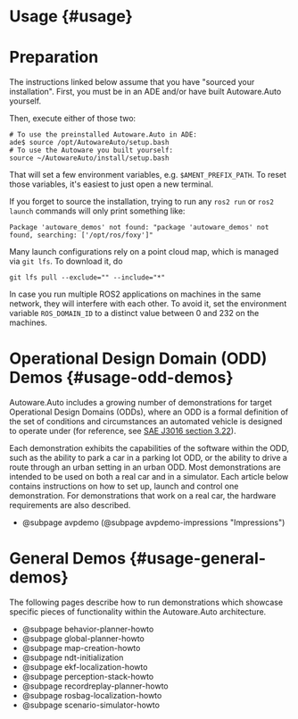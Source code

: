 Usage {#usage}
=====

# Preparation
The instructions linked below assume that you have "sourced your installation".
First, you must be in an ADE and/or have built Autoware.Auto yourself.

Then, execute either of those two:
```{bash}
# To use the preinstalled Autoware.Auto in ADE:
ade$ source /opt/AutowareAuto/setup.bash
# To use the Autoware you built yourself:
source ~/AutowareAuto/install/setup.bash
```

That will set a few environment variables, e.g. `$AMENT_PREFIX_PATH`. To reset those variables, it's easiest to just open a new terminal.

If you forget to source the installation, trying to run any `ros2 run` or `ros2 launch` commands will only print something like:

```{bash}
Package 'autoware_demos' not found: "package 'autoware_demos' not found, searching: ['/opt/ros/foxy']"
```

Many launch configurations rely on a point cloud map, which is managed via `git lfs`. To download it, do
```{bash}
git lfs pull --exclude="" --include="*"
```

In case you run multiple ROS2 applications on machines in the same network, they will interfere with each other.
To avoid it, set the environment variable `ROS_DOMAIN_ID` to a distinct value between 0 and 232 on the machines.

# Operational Design Domain (ODD) Demos {#usage-odd-demos}

Autoware.Auto includes a growing number of demonstrations for target Operational Design Domains (ODDs), where an ODD is a formal definition of the set of conditions and circumstances an automated vehicle is designed to operate under (for reference, see [SAE J3016 section 3.22](https://www.sae.org/standards/content/j3016_201806/)).

Each demonstration exhibits the capabilities of the software within the ODD, such as the ability to park a car in a parking lot ODD, or the ability to drive a route through an urban setting in an urban ODD.
Most demonstrations are intended to be used on both a real car and in a simulator.
Each article below contains instructions on how to set up, launch and control one demonstration.
For demonstrations that work on a real car, the hardware requirements are also described.

- @subpage avpdemo (@subpage avpdemo-impressions "Impressions")

# General Demos {#usage-general-demos}

The following pages describe how to run demonstrations which showcase specific pieces of functionality within the Autoware.Auto architecture.

- @subpage behavior-planner-howto
- @subpage global-planner-howto
- @subpage map-creation-howto
- @subpage ndt-initialization
- @subpage ekf-localization-howto
- @subpage perception-stack-howto
- @subpage recordreplay-planner-howto
- @subpage rosbag-localization-howto
- @subpage scenario-simulator-howto
